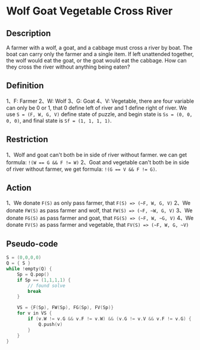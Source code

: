 # Wolf Goat Vegetable Cross River

## Description

A farmer with a wolf, a goat, and a cabbage must cross a river by boat. The boat can carry only the farmer and a single item. If left unattended together, the wolf would eat the goat, or the goat would eat the cabbage. How can they cross the river without anything being eaten?

## Definition

1、F: Farmer 2、W: Wolf 3、G: Goat 4、V: Vegetable, there are four variable can only be 0 or 1, that 0 define left of river and 1 define right of river. We use `S = (F, W, G, V)` define state of puzzle, and begin state is `Ss = (0, 0, 0, 0)`, and final state is `Sf = (1, 1, 1, 1)`.

## Restriction

1、Wolf and goat can't both be in side of river without farmer. we can get formula: `!(W == G && F != W)`
2、Goat and vegetable can't both be in side of river without farmer, we get formula: `!(G == V && F != G)`.

## Action

1、We donate `F(S)` as only pass farmer, that `F(S) => (~F, W, G, V)`
2、We donate `FW(S)` as pass farmer and wolf, that `FW(S) => (~F, ~W, G, V)`
3、We donate `FG(S)` as pass farmer and goat, that `FG(S) => (~F, W, ~G, V)`
4、We donate `FV(S)` as pass farmer and vegetable, that `FV(S) => (~F, W, G, ~V)`

## Pseudo-code

```c
S = (0,0,0,0)
Q = { S }
while !empty(Q) {
    Sp = Q.pop()
    if Sp == (1,1,1,1) {
        // found solve
        break
    }

    VS = {F(Sp), FW(Sp), FG(Sp), FV(Sp)}
    for v in VS {
        if (v.W != v.G && v.F != v.W) && (v.G != v.V && v.F != v.G) {
            Q.push(v)
        }
    }
}
```
